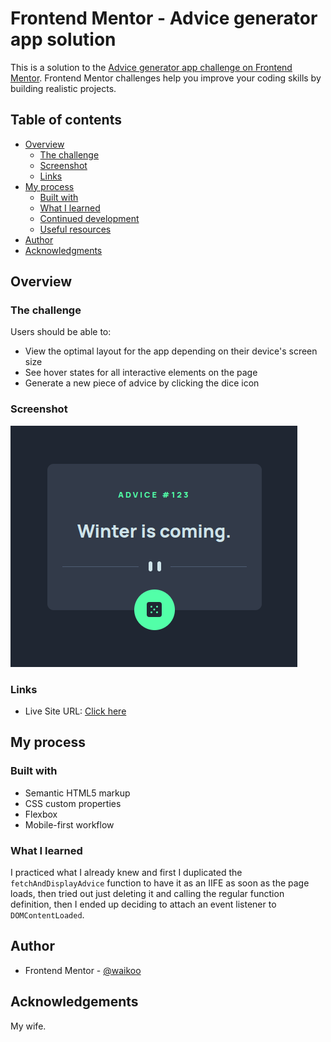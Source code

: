 # Frontend Mentor - Advice generator app solution

This is a solution to the [Advice generator app challenge on Frontend Mentor](https://www.frontendmentor.io/challenges/advice-generator-app-QdUG-13db). Frontend Mentor challenges help you improve your coding skills by building realistic projects.

## Table of contents

- [Overview](#overview)
  - [The challenge](#the-challenge)
  - [Screenshot](#screenshot)
  - [Links](#links)
- [My process](#my-process)
  - [Built with](#built-with)
  - [What I learned](#what-i-learned)
  - [Continued development](#continued-development)
  - [Useful resources](#useful-resources)
- [Author](#author)
- [Acknowledgments](#acknowledgments)

## Overview

### The challenge

Users should be able to:

- View the optimal layout for the app depending on their device's screen size
- See hover states for all interactive elements on the page
- Generate a new piece of advice by clicking the dice icon

### Screenshot

![](./images/screenshot.png)

### Links

- Live Site URL: [Click here](https://advice-generator-app-roan.vercel.app/)

## My process

### Built with

- Semantic HTML5 markup
- CSS custom properties
- Flexbox
- Mobile-first workflow

### What I learned

I practiced what I already knew and first I duplicated the `fetchAndDisplayAdvice` function to have it as an IIFE as soon as the page loads, then tried out just deleting it and calling the regular function definition, then I ended up deciding to attach an event listener to `DOMContentLoaded`.

## Author

- Frontend Mentor - [@waikoo](https://www.frontendmentor.io/profile/waikoo)

## Acknowledgements

My wife.
